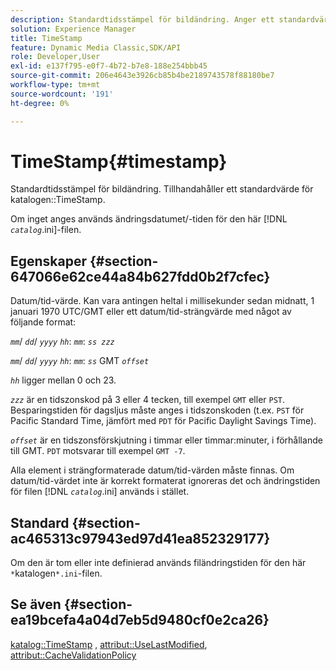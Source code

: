```yaml
---
description: Standardtidsstämpel för bildändring. Anger ett standardvärde för katalogen TimeStamp.
solution: Experience Manager
title: TimeStamp
feature: Dynamic Media Classic,SDK/API
role: Developer,User
exl-id: e137f795-e0f7-4b72-b7e8-188e254bbb45
source-git-commit: 206e4643e3926cb85b4be2189743578f88180be7
workflow-type: tm+mt
source-wordcount: '191'
ht-degree: 0%

---
```


# TimeStamp{#timestamp}

Standardtidsstämpel för bildändring. Tillhandahåller ett standardvärde för katalogen::TimeStamp.

Om inget anges används ändringsdatumet/-tiden för den här [!DNL *`catalog`*.ini]-filen.

## Egenskaper {#section-647066e62ce44a84b627fdd0b2f7cfec}

Datum/tid-värde. Kan vara antingen heltal i millisekunder sedan midnatt, 1 januari 1970 UTC/GMT eller ett datum/tid-strängvärde med något av följande format:

*`mm`*/  *`dd`*/  *`yyyy`* *`hh`*:  *`mm`*:  *`ss zzz`*

*`mm`*/  *`dd`*/  *`yyyy`* *`hh`*:  *`mm`*:  *`ss`* GMT  *`offset`*

*`hh`* ligger mellan 0 och 23.

*`zzz`* är en tidszonskod på 3 eller 4 tecken, till exempel  `GMT` eller  `PST`. Besparingstiden för dagsljus måste anges i tidszonskoden (t.ex. `PST` för Pacific Standard Time, jämfört med `PDT` för Pacific Daylight Savings Time).

*`offset`* är en tidszonsförskjutning i timmar eller timmar:minuter, i förhållande till GMT. `PDT` motsvarar till exempel `GMT -7`.

Alla element i strängformaterade datum/tid-värden måste finnas. Om datum/tid-värdet inte är korrekt formaterat ignoreras det och ändringstiden för filen [!DNL *`catalog`*.ini] används i stället.

## Standard {#section-ac465313c97943ed97d41ea852329177}

Om den är tom eller inte definierad används filändringstiden för den här `*`katalogen`*.ini`-filen.

## Se även {#section-ea19bcefa4a04d7eb5d9480cf0e2ca26}

[katalog::TimeStamp](../../../../../is-api/image-catalog/image-serving-api-ref/c-image-catalog-reference/c-image-svg-data-reference/c-image-data-reference/r-timestamp-cat.md#reference-59a27b72f4cb4a53a3baba83214c4ded) ,  [attribut::UseLastModified](../../../../../is-api/image-catalog/image-serving-api-ref/c-image-catalog-reference/c-attributes-reference/r-uselastmodified.md#reference-73ecc421e6864a38aec5a4775f06b8e8),  [attribut::CacheValidationPolicy](../../../../../is-api/image-catalog/image-serving-api-ref/c-image-catalog-reference/c-attributes-reference/r-cachevalidationpolicy.md#reference-e55e52fd749041718a9af69fa2027b57)
